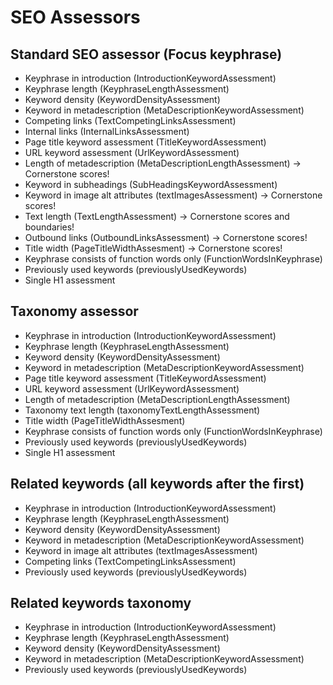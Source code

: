 # SEO Assessors
## Standard SEO assessor (Focus keyphrase)
- Keyphrase in introduction (IntroductionKeywordAssessment)
- Keyphrase length (KeyphraseLengthAssessment)
- Keyword density (KeywordDensityAssessment)
- Keyword in metadescription (MetaDescriptionKeywordAssessment)
- Competing links (TextCompetingLinksAssessment)
- Internal links (InternalLinksAssessment)
- Page title keyword assessment (TitleKeywordAssessment)
- URL keyword assessment (UrlKeywordAssessment)
- Length of metadescription (MetaDescriptionLengthAssessment) -> Cornerstone scores!
- Keyword in subheadings (SubHeadingsKeywordAssessment)
- Keyword in image alt attributes (textImagesAssessment) -> Cornerstone scores!
- Text length (TextLengthAssessment) -> Cornerstone scores and boundaries!
- Outbound links (OutboundLinksAssessment) -> Cornerstone scores!
- Title width (PageTitleWidthAssesment) -> Cornerstone scores!
- Keyphrase consists of function words only (FunctionWordsInKeyphrase)
- Previously used keywords (previouslyUsedKeywords)
- Single H1 assessment
## Taxonomy assessor
- Keyphrase in introduction (IntroductionKeywordAssessment)
- Keyphrase length (KeyphraseLengthAssessment)
- Keyword density (KeywordDensityAssessment)
- Keyword in metadescription (MetaDescriptionKeywordAssessment)
- Page title keyword assessment (TitleKeywordAssessment)
- URL keyword assessment (UrlKeywordAssessment)
- Length of metadescription (MetaDescriptionLengthAssessment)
- Taxonomy text length (taxonomyTextLengthAssessment)
- Title width (PageTitleWidthAssesment)
- Keyphrase consists of function words only (FunctionWordsInKeyphrase)
- Previously used keywords (previouslyUsedKeywords)
- Single H1 assessment
## Related keywords (all keywords after the first)
- Keyphrase in introduction (IntroductionKeywordAssessment)
- Keyphrase length (KeyphraseLengthAssessment)
- Keyword density (KeywordDensityAssessment)
- Keyword in metadescription (MetaDescriptionKeywordAssessment)
- Keyword in image alt attributes (textImagesAssessment)
- Competing links (TextCompetingLinksAssessment)
- Previously used keywords (previouslyUsedKeywords)
## Related keywords taxonomy
- Keyphrase in introduction (IntroductionKeywordAssessment)
- Keyphrase length (KeyphraseLengthAssessment)
- Keyword density (KeywordDensityAssessment)
- Keyword in metadescription (MetaDescriptionKeywordAssessment)
- Previously used keywords (previouslyUsedKeywords)

